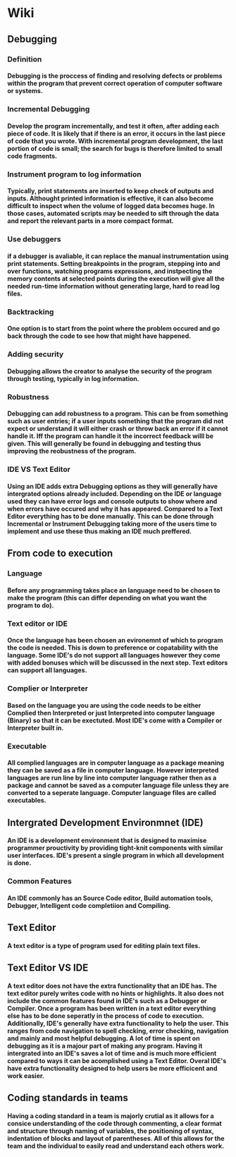 # Wiki
## Debugging
### Definition
#### Debugging is the proccess of finding and resolving defects or problems within the program that prevent correct operation of computer software or systems.
### Incremental Debugging
#### Develop the program incrementally, and test it often, after adding each piece of code. It is likely that if there is an error, it occurs in the last piece of code that you wrote.  With incremental program development, the last portion of code is small; the search for bugs is therefore limited to small code fragments. 
### Instrument program to log information
#### Typically, print statements are inserted to keep check of outputs and inputs. Althought printed information is effective, it can also become difficult to inspect when the volume of logged data becomes huge. In those cases, automated scripts may be needed to sift through the data and report the relevant parts in a more compact format. 
### Use debuggers
#### if a debugger is avaliable, it can replace the manual instrumentation using print statements. Setting breakpoints in the program, stepping into and over functions, watching programs expressions, and instpecting the memory contents at selected points during the execution will give all the needed run-time information without generating large, hard to read log files. 
### Backtracking
#### One option is to start from the point where the problem occured and go back through the code to see how that might have happened. 
### Adding security
#### Debugging allows the creator to analyse the security of the program through testing, typically in log information. 
### Robustness 
#### Debugging can add robustness to a program. This can be from something such as user entries; if a user inputs something that the program did not expect or understand it will either crash or throw back an error if it cannot handle it. Iff the program can handle it the incorrect feedback willl be given. This will generally be found in debugging and testing thus improving the reobustness of the program.
### IDE VS Text Editor
#### Using an IDE adds extra Debugging options as they will generally have intergrated options already included. Depending on the IDE or language used they can have error logs and console outputs to show where and when errors have occured and why it has appeared. Compared to a Text Editor everything has to be done manually. This can be done through Incremental or Instrument Debugging taking more of the users time to implement and use these thus making an IDE much preffered.  

## From code to execution
### Language
#### Before any programming takes place an language need to be chosen to make the program (this can differ depending on what you want the program to do). 
### Text editor or IDE
#### Once the language has been chosen an evironemnt of which to program the code is needed. This is down to preference or copatability with the language. Some IDE's do not support all languages however they come with added bonuses which will be discussed in the next step. Text editors can support all languages.
### Complier or Interpreter
#### Based on the language you are using the code needs to be either Complied then Interpreted or just Interpreted into computer language (Binary) so that it can be exectuted. Most IDE's come with a Compiler or Interpreter built in. 
### Executable
#### All complied languages are in computer language as a package meaning they can be saved as a file in computer language. However interpreted languages are run line by line into computer language rather then as a package and cannot be saved as a computer language file unless they are converted to a seperate language. Computer language files are called executables. 

## Intergrated Development Environmnet (IDE)
#### An IDE is a development environment that is designed to maximise programmer prouctivity by providing tight-knit components with similar user interfaces. IDE's present a single program in which all development is done. 
### Common Features
#### An IDE commonly has an Source Code editor, Build automation tools, Debugger, Intelligent code completiion and Compiling. 

## Text Editor
#### A text editor is a type of program used for editing plain text files.

## Text Editor VS IDE
#### A text editor does not have the extra functionality that an IDE has. The text editor purely writes code with no hints or highlights. It also does not include the common features found in IDE's such as a Debugger or Compiler. Once a program has been written in a text editor everything else has to be done seperatly in the process of code to execution. Additionally, IDE's generally have extra functionality to help the user. This ranges from code navigation to spell checking, error checking, navigation and mainly and most helpful debugging. A lot of time is spent on debugging as it is a majour part of making any program. Having it intergrated into an IDE's saves a lot of time and is much more efficient compared to ways it can be acomplished using a Text Editor. Overal IDE's have extra functionality designed to help users be more efficicent and work easier. 

## Coding standards in teams
#### Having a coding standard in a team is majorly crutial as it allows for a consice understanding of the code through commenting, a clear format and structure through naming of variables, the positioning of syntax, indentation of blocks and layout of parentheses. All of this allows for the team and the individual to easily read and understand each others work.
